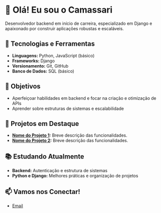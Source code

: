 # 👋 Olá! Eu sou o Camassari

Desenvolvedor backend em início de carreira, especializado em Django e apaixonado por construir aplicações robustas e escaláveis.

## 🔧 Tecnologias e Ferramentas
- **Linguagens:** Python, JavaScript (básico)
- **Frameworks:** Django
- **Versionamento:** Git, GitHub
- **Banco de Dados:** SQL (básico)

## 🎯 Objetivos
- Aperfeiçoar habilidades em backend e focar na criação e otimização de APIs
- Aprender sobre estruturas de sistemas e escalabilidade

## 🚀 Projetos em Destaque
- **[Nome do Projeto 1](link-do-projeto):** Breve descrição das funcionalidades.
- **[Nome do Projeto 2](link-do-projeto):** Breve descrição das funcionalidades.

## 📚 Estudando Atualmente
- **Backend:** Autenticação e estrutura de sistemas
- **Python e Django:** Melhores práticas e organização de projetos

## 📫 Vamos nos Conectar!
- [Email](mailto:seu-email@example.com)
